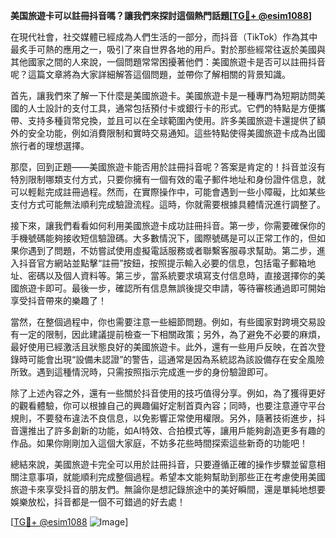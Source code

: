 **美国旅遊卡可以註冊抖音嗎？讓我們來探討這個熱門話題[[TG💪+ @esim1088](https://t.me/s/esim1088)]**

在現代社會，社交媒體已經成為人們生活的一部分，而抖音（TikTok）作為其中最炙手可熱的應用之一，吸引了來自世界各地的用戶。對於那些經常往返於美國與其他國家之間的人來說，一個問題常常困擾著他們：美國旅遊卡是否可以註冊抖音呢？這篇文章將為大家詳細解答這個問題，並帶你了解相關的背景知識。

首先，讓我們來了解一下什麼是美國旅遊卡。美國旅遊卡是一種專門為短期訪問美國的人士設計的支付工具，通常包括預付卡或銀行卡的形式。它們的特點是方便攜帶、支持多種貨幣兌換，並且可以在全球範圍內使用。許多美國旅遊卡還提供了額外的安全功能，例如消費限制和實時交易通知。這些特點使得美國旅遊卡成為出國旅行者的理想選擇。

那麼，回到正題——美國旅遊卡能否用於註冊抖音呢？答案是肯定的！抖音並沒有特別限制哪類支付方式，只要你擁有一個有效的電子郵件地址和身份證件信息，就可以輕鬆完成註冊過程。然而，在實際操作中，可能會遇到一些小障礙，比如某些支付方式可能無法順利完成驗證流程。這時，你就需要根據具體情況進行調整了。

接下來，讓我們看看如何利用美國旅遊卡成功註冊抖音。第一步，你需要確保你的手機號碼能夠接收短信驗證碼。大多數情況下，國際號碼是可以正常工作的，但如果你遇到了問題，不妨嘗試使用虛擬電話服務或者聯繫客服尋求幫助。第二步，進入抖音官方網站並點擊“註冊”按鈕，按照提示輸入必要的信息，包括電子郵箱地址、密碼以及個人資料等。第三步，當系統要求填寫支付信息時，直接選擇你的美國旅遊卡即可。最後一步，確認所有信息無誤後提交申請，等待審核通過即可開始享受抖音帶來的樂趣了！

當然，在整個過程中，你也需要注意一些細節問題。例如，有些國家對跨境交易設有一定的限制，因此建議提前檢查一下相關政策；另外，為了避免不必要的麻煩，最好使用已經激活且狀態良好的美國旅遊卡。此外，還有一些用戶反映，在首次登錄時可能會出現“設備未認證”的警告，這通常是因為系統認為該設備存在安全風險所致。遇到這種情況時，只需按照指示完成進一步的身份驗證即可。

除了上述內容之外，還有一些關於抖音使用的技巧值得分享。例如，為了獲得更好的觀看體驗，你可以根據自己的興趣偏好定制首頁內容；同時，也要注意遵守平台規則，不要發布違法不良信息，以免影響正常使用權限。另外，隨著技術進步，抖音還推出了許多創新的功能，如AI特效、合拍模式等，讓用戶能夠創造更多有趣的作品。如果你剛剛加入這個大家庭，不妨多花些時間探索這些新奇的功能吧！

總結來說，美國旅遊卡完全可以用於註冊抖音，只要遵循正確的操作步驟並留意相關注意事項，就能順利完成整個過程。希望本文能夠幫助到那些正在考慮使用美國旅遊卡來享受抖音的朋友們。無論你是想記錄旅途中的美好瞬間，還是單純地想要娛樂放松，抖音都是一個不可錯過的好去處！

[[TG💪+ @esim1088](https://t.me/s/esim1088) ![Image](https://i.postimg.cc/4NQfJmqS/Snipaste-2025-05-13-00-14-12.png)]